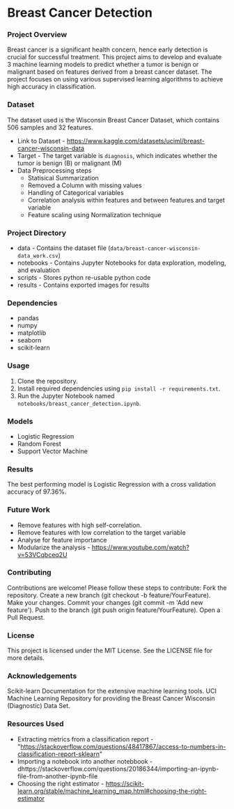 # Breast Cancer Detection

### Project Overview
Breast cancer is a significant health concern, hence early detection is crucial for successful treatment.
This project aims to develop and evaluate 3 machine learning models to predict whether a tumor is benign or malignant based on features derived from a breast cancer dataset. The project focuses on using various supervised learning algorithms to achieve high accuracy in classification.

### Dataset
The dataset used is the Wisconsin Breast Cancer Dataset, which contains 506 samples and 32 features.
* Link to Dataset - https://www.kaggle.com/datasets/uciml/breast-cancer-wisconsin-data
* Target - The target variable is `diagnosis`, which indicates whether the tumor is benign (B) or malignant (M)
* Data Preprocessing steps
    * Statisical Summarization
    * Removed a Column with missing values
    * Handling of Categorical variables
    * Correlation analysis within features and between features and target variable
    * Feature scaling using Normalization technique

### Project Directory
* data - Contains the dataset file (`data/breast-cancer-wisconsin-data_work.csv`)
* notebooks - Contains Jupyter Notebooks for data exploration, modeling, and evaluation
* scripts - Stores python re-usable python code
* results - Contains exported images for results

### Dependencies
* pandas
* numpy
* matplotlib
* seaborn
* scikit-learn

### Usage
1. Clone the repository.
2. Install required dependencies using `pip install -r requirements.txt`.
3. Run the Jupyter Notebook named `notebooks/breast_cancer_detection.ipynb`.

### Models
* Logistic Regression
* Random Forest
* Support Vector Machine

### Results
The best performing model is Logistic Regression with a cross validation accuracy of 97.36%.

### Future Work
* Remove features with high self-correlation.
* Remove features with low correlation to the target variable
* Analyse for feature importance
* Modularize the analysis - https://www.youtube.com/watch?v=53VCqbceq2U

### Contributing
Contributions are welcome! Please follow these steps to contribute:
    Fork the repository.
    Create a new branch (git checkout -b feature/YourFeature).
    Make your changes.
    Commit your changes (git commit -m 'Add new feature').
    Push to the branch (git push origin feature/YourFeature).
    Open a Pull Request.

### License
This project is licensed under the MIT License. See the LICENSE file for more details.

### Acknowledgements
Scikit-learn Documentation for the extensive machine learning tools.
UCI Machine Learning Repository for providing the Breast Cancer Wisconsin (Diagnostic) Data Set.

### Resources Used
* Extracting metrics from a classification report - "https://stackoverflow.com/questions/48417867/access-to-numbers-in-classification-report-sklearn"
* Importing a notebook into another notebbook - dhttps://stackoverflow.com/questions/20186344/importing-an-ipynb-file-from-another-ipynb-file
* Choosing the right estimator - https://scikit-learn.org/stable/machine_learning_map.html#choosing-the-right-estimator